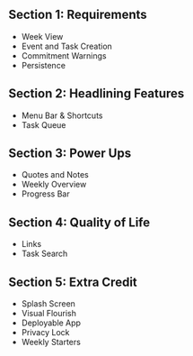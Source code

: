 ## Section 1: Requirements
- Week View
- Event and Task Creation
- Commitment Warnings
- Persistence

## Section 2: Headlining Features
- Menu Bar & Shortcuts
- Task Queue

## Section 3: Power Ups
- Quotes and Notes
- Weekly Overview
- Progress Bar

## Section 4: Quality of Life
- Links
- Task Search

## Section 5: Extra Credit
- Splash Screen
- Visual Flourish
- Deployable App
- Privacy Lock
- Weekly Starters